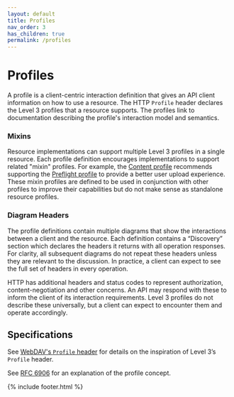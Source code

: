 ```yaml
---
layout: default
title: Profiles
nav_order: 3
has_children: true
permalink: /profiles
---
```

# Profiles

A profile is a client-centric interaction definition that gives an API client information on how to use a resource. The HTTP `Profile` header declares the Level 3 profiles that a resource supports. The profiles link to documentation describing the profile's interaction model and semantics. 

### Mixins
Resource implementations can support multiple Level 3 profiles in a single resource. Each profile definition encourages implementations to support related "mixin" profiles. For example, the [Content profile](content.md) recommends supporting the [Preflight profile](preflight.md) to provide a better user upload experience. These mixin profiles are defined to be used in conjunction with other profiles to improve their capabilities but do not make sense as standalone resource profiles.

### Diagram Headers

The profile definitions contain multiple diagrams that show the interactions between a client and the resource. Each definition contains a “Discovery” section which declares the headers it returns with all operation responses. For clarity, all subsequent diagrams do not repeat these headers unless they are relevant to the discussion. In practice, a client can expect to see the full set of headers in every operation.

HTTP has additional headers and status codes to represent authorization, content-negotiation and other concerns. An API may respond with these to inform the client of its interaction requirements. Level 3 profiles do not describe these universally, but a client can expect to encounter them and operate accordingly.

## Specifications

See [WebDAV's `Profile` header](https://www.greenbytes.de/tech/webdav/draft-nottingham-http-link-header-00.html#rfc.section.4) for details on the inspiration of Level 3’s `Profile` header.

See [RFC 6906](https://tools.ietf.org/html/rfc6906) for an explanation of the profile concept. 

{% include footer.html %}